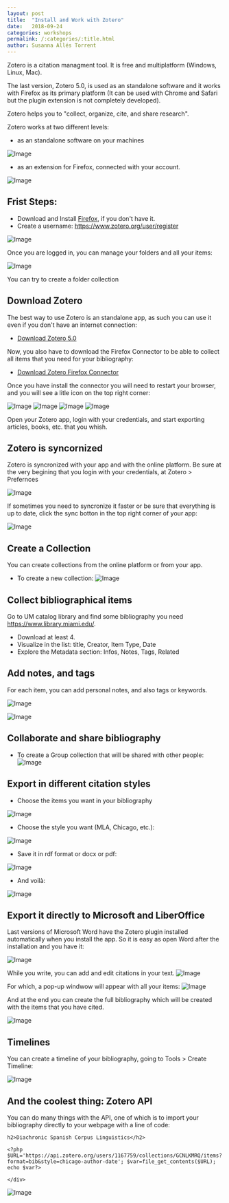 ```yaml
---
layout: post
title:  "Install and Work with Zotero"
date:   2018-09-24
categories: workshops
permalink: /:categories/:title.html
author: Susanna Allés Torrent
---
```



Zotero is a citation managment tool. It is free and multiplatform (Windows, Linux, Mac).  

The last version, Zotero 5.0, is used as an standalone software and it works with Firefox as its primary platform (It can be used with Chrome and Safari but the plugin extension is not completely developed).  

Zotero helps you to "collect, organize, cite, and share research". 

Zotero works at two different levels:

- as an standalone software on your machines

![Image](../public/img/zotero/01.png)

- as an extension for Firefox, connected with your account. 

![Image](../public/img/zotero/02.png)


## Frist Steps: 
- Download and Install [Firefox](https://www.mozilla.org/en-US/firefox/new/), if you don't have it. 
- Create a username: <https://www.zotero.org/user/register>

![Image](../public/img/zotero/03.png)

Once you are logged in, you can manage your folders and all your items: 

![Image](../public/img/zotero/04.png)

You can try to create a folder collection

## Download Zotero

The best way to use Zotero is an standalone app, as such you can use it even if you don't have an internet connection: 

- [Download Zotero 5.0](https://www.zotero.org/download/)


Now, you also have to download the Firefox Connector to be able to collect all items that you need for your bibliography: 

- [Download Zotero Firefox Connector](https://www.zotero.org/download/) 

Once you have install the connector you will need to restart your browser, and you will see a litle icon on the top right corner: 

![Image](../public/img/zotero/05.png)
![Image](../public/img/zotero/06.png)
![Image](../public/img/zotero/07.png)
![Image](../public/img/zotero/08.png)

Open your Zotero app, login with your credentials, and start exporting articles, books, etc. that you whish. 

## Zotero is syncornized 
Zotero is syncronized with your app and with the online platform. Be sure at the very begining that you login with your credentials, at Zotero > Prefernces 

![Image](../public/img/zotero/09.png)

If sometimes you need to syncronize it faster or be sure that everything is up to date, click the sync botton in the top right corner of your app:

![Image](../public/img/zotero/10.png) 

## Create a Collection 
You can create collections from the online platform or from your app.
 
- To create a new collection: ![Image](../public/img/zotero/11.png)

## Collect bibliographical items
Go to UM catalog library and find some bibliography you need <https://www.library.miami.edu/>. 

- Download at least 4.  
- Visualize in the list: title, Creator, Item Type, Date 
- Explore the Metadata section: Infos, Notes, Tags, Related 

## Add notes, and tags 
For each item, you can add personal notes, and also tags or keywords. 

![Image](../public/img/zotero/13.png)

![Image](../public/img/zotero/14.png)

## Collaborate and share bibliography 

- To create a Group collection that will be shared with other people: ![Image](../public/img/zotero/12.png)


## Export in different citation styles 
- Choose the items you want in your bibliography 

![Image](../public/img/zotero/15.png)

- Choose the style you want (MLA, Chicago, etc.): 

![Image](../public/img/zotero/16.png)

- Save it in rdf format or docx or pdf: 

![Image](../public/img/zotero/17.png)

- And voilà: 

![Image](../public/img/zotero/18.png)

## Export it directly to Microsoft and LiberOffice
Last versions of Microsoft Word have the Zotero plugin installed automatically when you install the app. So it is easy as open Word after the installation and you have it: 

![Image](../public/img/zotero/19.png)

While you write, you can add and edit citations in your text. 
![Image](../public/img/zotero/20.png)

For which, a pop-up windwow will appear with all your items: 
![Image](../public/img/zotero/21.png)

And at the end you can create the full bibliography which will be created with the items that you have cited. 

![Image](../public/img/zotero/22.png)

## Timelines
You can create a timeline of your bibliography, going to Tools > Create Timeline: 

![Image](../public/img/zotero/23.png)

## And the coolest thing: Zotero API 
You can do many things with the API, one of which is to import your bibliography directly to your webpage with a line of code: 

```
h2>Diachronic Spanish Corpus Linguistics</h2>

<?php $URL='https://api.zotero.org/users/1167759/collections/GCNLKMRQ/items?format=bib&style=chicago-author-date'; $var=file_get_contents($URL); echo $var?>
	
</div>
```

![Image](../public/img/zotero/24.png)

